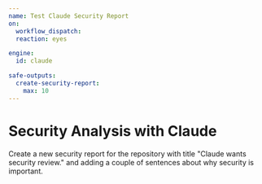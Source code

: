 ```yaml
---
name: Test Claude Security Report
on:
  workflow_dispatch:
  reaction: eyes

engine: 
  id: claude

safe-outputs:
  create-security-report:
    max: 10
---
```


# Security Analysis with Claude

Create a new security report for the repository with title "Claude wants security review." and adding a couple of sentences about why security is important.